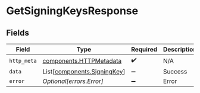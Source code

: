 # GetSigningKeysResponse


## Fields

| Field                                                                | Type                                                                 | Required                                                             | Description                                                          |
| -------------------------------------------------------------------- | -------------------------------------------------------------------- | -------------------------------------------------------------------- | -------------------------------------------------------------------- |
| `http_meta`                                                          | [components.HTTPMetadata](../../models/components/httpmetadata.md)   | :heavy_check_mark:                                                   | N/A                                                                  |
| `data`                                                               | List[[components.SigningKey](../../models/components/signingkey.md)] | :heavy_minus_sign:                                                   | Success                                                              |
| `error`                                                              | *Optional[errors.Error]*                                             | :heavy_minus_sign:                                                   | Error                                                                |